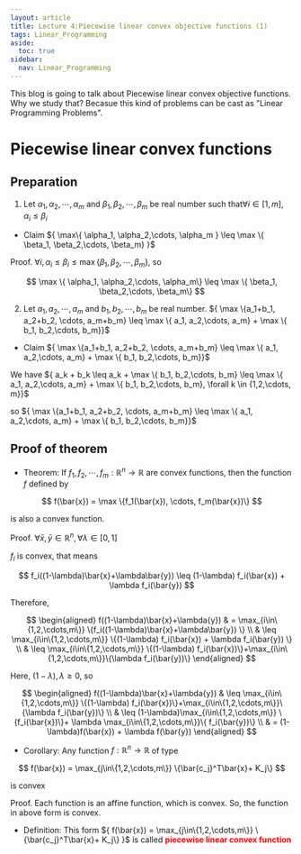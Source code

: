 ```yaml
---
layout: article
title: Lecture 4:Piecewise linear convex objective functions (1)
tags: Linear_Programming
aside:
  toc: true
sidebar:
  nav: Linear_Programming
---
```


This blog is going to talk about Piecewise linear convex objective functions. Why we study that? Becasue this kind of problems can be cast as "Linear Programming Problems".

<!--more-->

# Piecewise linear convex functions 

## Preparation 

1. Let ${ \alpha_1, \alpha_2,\cdots, \alpha_m}$ and ${ \beta_1, \beta_2,\cdots, \beta_m}$ be real number such that${  \forall i \in [1,m], \alpha_i \leq \beta_i}$

* Claim ${ \max\\{  \alpha_1, \alpha_2,\cdots, \alpha_m \} \leq \max \\{ \beta_1, \beta_2,\cdots, \beta_m\} }$
 
Proof. ${\forall i, \alpha_i \leq \beta_i \leq \max \{ \beta_1, \beta_2,\cdots, \beta_m\}  }$, so 

<center>$$
\max \{ \alpha_1, \alpha_2,\cdots, \alpha_m\} \leq \max \{ \beta_1, \beta_2,\cdots, \beta_m\}
$$</center>

2. Let ${ a_1, a_2,\cdots, a_m}$ and ${ b_1, b_2,\cdots, b_m}$ be real number. ${ \max \\{a_1+b_1, a_2+b_2, \cdots, a_m+b_m\} \leq  \max \\{ a_1, a_2,\cdots, a_m\} + \max \\{ b_1, b_2,\cdots, b_m\}}$

* Claim ${ \max \\{a_1+b_1, a_2+b_2, \cdots, a_m+b_m\} \leq  \max \\{ a_1, a_2,\cdots, a_m\} + \max \\{ b_1, b_2,\cdots, b_m\}}$

We have ${ a_k + b_k \leq a_k + \max \\{ b_1, b_2,\cdots, b_m\} \leq \max \\{ a_1, a_2,\cdots, a_m\} + \max \\{ b_1, b_2,\cdots, b_m\}, \forall k \in \{1,2,\cdots, m\}}$

so ${ \max \\{a_1+b_1, a_2+b_2, \cdots, a_m+b_m\} \leq  \max \\{ a_1, a_2,\cdots, a_m\} + \max \\{ b_1, b_2,\cdots, b_m\}}$

## Proof of theorem

* Theorem: If ${ f_1, f_2, \cdots, f_m: \mathbb{R}^n \rightarrow \mathbb{R} }$ are convex functions, then the function ${ f }$ defined by 

<center>$$
f(\bar{x}) = \max \{f_1(\bar{x}), \cdots, f_m(\bar{x})\}
$$</center> 

is also a convex function.

Proof. ${ \forall \bar{x},\bar{y} \in\mathbb{R}^n ,\forall \lambda \in [0,1]}$

${ f_i }$ is convex, that means

<center>$$
f_i((1-\lambda)\bar{x}+\lambda\bar{y}) \leq (1-\lambda) f_i(\bar{x}) + \lambda f_i(\bar{y})
$$</center>

Therefore, 

<center>$$
\begin{aligned}
f((1-\lambda)\bar{x}+\lambda{y}) & = \max_{i\in\{1,2,\cdots,m\}} \{f_i((1-\lambda)\bar{x}+\lambda\bar{y}) \} \\
& \leq \max_{i\in\{1,2,\cdots,m\}} \{(1-\lambda) f_i(\bar{x}) + \lambda f_i(\bar{y}) \} \\
& \leq \max_{i\in\{1,2,\cdots,m\}} \{(1-\lambda) f_i(\bar{x})\}+\max_{i\in\{1,2,\cdots,m\}}\{\lambda f_i(\bar{y})\} 
\end{aligned}
$$</center>

Here, ${ (1-\lambda),\lambda \geq 0 }$, so

<center>$$
\begin{aligned}
f((1-\lambda)\bar{x}+\lambda{y})
& \leq \max_{i\in\{1,2,\cdots,m\}} \{(1-\lambda) f_i(\bar{x})\}+\max_{i\in\{1,2,\cdots,m\}}\{\lambda f_i(\bar{y})\} \\
& \leq (1-\lambda)\max_{i\in\{1,2,\cdots,m\}} \{f_i(\bar{x})\}+ \lambda \max_{i\in\{1,2,\cdots,m\}}\{ f_i(\bar{y})\} \\
& = (1-\lambda)f(\bar{x}) + \lambda f(\bar{y})
\end{aligned}
$$</center>

* Corollary: Any function ${ f:\mathbb{R}^n \rightarrow \mathbb{R} }$ of type

<center>$$
f(\bar{x}) = \max_{j\in\{1,2,\cdots,m\}} \{\bar{c_j}^T\bar{x}+ K_j\}
$$</center>

is convex

Proof. Each function is an affine function, which is convex. So, the function in above form is convex.

* Definition: This form ${ f(\bar{x}) = \max_{j\in\{1,2,\cdots,m\}} \{\bar{c_j}^T\bar{x}+ K_j\} }$ is called <font color=red><b>piecewise linear convex function</b></font>



